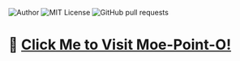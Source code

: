 ![Author](https://img.shields.io/badge/Author-moeamadou753-purple.svg)
![MIT License](https://img.shields.io/apm/l/atomic-design-ui.svg?)
![GitHub pull requests](https://img.shields.io/github/repo-size/moeamadou753/moe-point-o)

# 🚀 [Click Me to Visit Moe-Point-O!](https://www.moea.ca)
